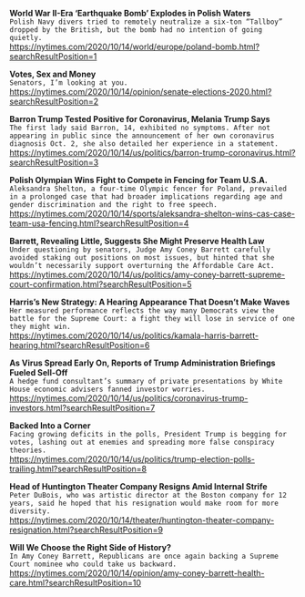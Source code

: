 **World War II-Era ‘Earthquake Bomb’ Explodes in Polish Waters**\
`Polish Navy divers tried to remotely neutralize a six-ton “Tallboy” dropped by the British, but the bomb had no intention of going quietly.`\
https://nytimes.com/2020/10/14/world/europe/poland-bomb.html?searchResultPosition=1

**Votes, Sex and Money**\
`Senators, I’m looking at you.`\
https://nytimes.com/2020/10/14/opinion/senate-elections-2020.html?searchResultPosition=2

**Barron Trump Tested Positive for Coronavirus, Melania Trump Says**\
`The first lady said Barron, 14, exhibited no symptoms. After not appearing in public since the announcement of her own coronavirus diagnosis Oct. 2, she also detailed her experience in a statement.`\
https://nytimes.com/2020/10/14/us/politics/barron-trump-coronavirus.html?searchResultPosition=3

**Polish Olympian Wins Fight to Compete in Fencing for Team U.S.A.**\
`Aleksandra Shelton, a four-time Olympic fencer for Poland, prevailed in a prolonged case that had broader implications regarding age and gender discrimination and the right to free speech.`\
https://nytimes.com/2020/10/14/sports/aleksandra-shelton-wins-cas-case-team-usa-fencing.html?searchResultPosition=4

**Barrett, Revealing Little, Suggests She Might Preserve Health Law**\
`Under questioning by senators, Judge Amy Coney Barrett carefully avoided staking out positions on most issues, but hinted that she wouldn’t necessarily support overturning the Affordable Care Act.`\
https://nytimes.com/2020/10/14/us/politics/amy-coney-barrett-supreme-court-confirmation.html?searchResultPosition=5

**Harris’s New Strategy: A Hearing Appearance That Doesn’t Make Waves**\
`Her measured performance reflects the way many Democrats view the battle for the Supreme Court: a fight they will lose in service of one they might win.`\
https://nytimes.com/2020/10/14/us/politics/kamala-harris-barrett-hearing.html?searchResultPosition=6

**As Virus Spread Early On, Reports of Trump Administration Briefings Fueled Sell-Off**\
`A hedge fund consultant’s summary of private presentations by White House economic advisers fanned investor worries.`\
https://nytimes.com/2020/10/14/us/politics/coronavirus-trump-investors.html?searchResultPosition=7

**Backed Into a Corner**\
`Facing growing deficits in the polls, President Trump is begging for votes, lashing out at enemies and spreading more false conspiracy theories.`\
https://nytimes.com/2020/10/14/us/politics/trump-election-polls-trailing.html?searchResultPosition=8

**Head of Huntington Theater Company Resigns Amid Internal Strife**\
`Peter DuBois, who was artistic director at the Boston company for 12 years, said he hoped that his resignation would make room for more diversity.`\
https://nytimes.com/2020/10/14/theater/huntington-theater-company-resignation.html?searchResultPosition=9

**Will We Choose the Right Side of History?**\
`In Amy Coney Barrett, Republicans are once again backing a Supreme Court nominee who could take us backward.`\
https://nytimes.com/2020/10/14/opinion/amy-coney-barrett-health-care.html?searchResultPosition=10

